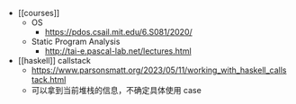 - [[courses]]
	- OS
		- https://pdos.csail.mit.edu/6.S081/2020/
	- Static Program Analysis
		- http://tai-e.pascal-lab.net/lectures.html
- [[haskell]] callstack
	- https://www.parsonsmatt.org/2023/05/11/working_with_haskell_callstack.html
	- 可以拿到当前堆栈的信息，不确定具体使用 case